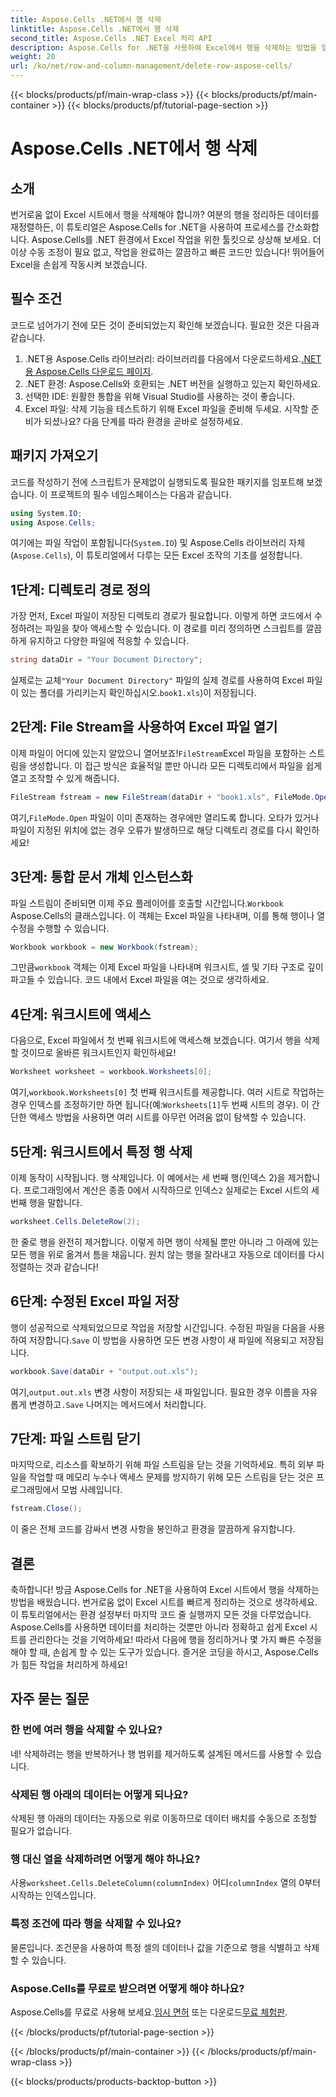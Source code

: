 ```yaml
---
title: Aspose.Cells .NET에서 행 삭제
linktitle: Aspose.Cells .NET에서 행 삭제
second_title: Aspose.Cells .NET Excel 처리 API
description: Aspose.Cells for .NET을 사용하여 Excel에서 행을 삭제하는 방법을 알아보세요. 이 단계별 가이드는 필수 조건, 코드 가져오기, 원활한 데이터 조작을 위한 자세한 연습 과정을 다룹니다.
weight: 20
url: /ko/net/row-and-column-management/delete-row-aspose-cells/
---
```


{{< blocks/products/pf/main-wrap-class >}}
{{< blocks/products/pf/main-container >}}
{{< blocks/products/pf/tutorial-page-section >}}

# Aspose.Cells .NET에서 행 삭제

## 소개
번거로움 없이 Excel 시트에서 행을 삭제해야 합니까? 여분의 행을 정리하든 데이터를 재정렬하든, 이 튜토리얼은 Aspose.Cells for .NET을 사용하여 프로세스를 간소화합니다. Aspose.Cells를 .NET 환경에서 Excel 작업을 위한 툴킷으로 상상해 보세요. 더 이상 수동 조정이 필요 없고, 작업을 완료하는 깔끔하고 빠른 코드만 있습니다! 뛰어들어 Excel을 손쉽게 작동시켜 보겠습니다.
## 필수 조건
코드로 넘어가기 전에 모든 것이 준비되었는지 확인해 보겠습니다. 필요한 것은 다음과 같습니다.
1.  .NET용 Aspose.Cells 라이브러리: 라이브러리를 다음에서 다운로드하세요.[.NET용 Aspose.Cells 다운로드 페이지](https://releases.aspose.com/cells/net/).  
2. .NET 환경: Aspose.Cells와 호환되는 .NET 버전을 실행하고 있는지 확인하세요.
3. 선택한 IDE: 원활한 통합을 위해 Visual Studio를 사용하는 것이 좋습니다.
4. Excel 파일: 삭제 기능을 테스트하기 위해 Excel 파일을 준비해 두세요.
시작할 준비가 되셨나요? 다음 단계를 따라 환경을 곧바로 설정하세요.
## 패키지 가져오기
코드를 작성하기 전에 스크립트가 문제없이 실행되도록 필요한 패키지를 임포트해 보겠습니다. 이 프로젝트의 필수 네임스페이스는 다음과 같습니다.
```csharp
using System.IO;
using Aspose.Cells;
```
여기에는 파일 작업이 포함됩니다(`System.IO`) 및 Aspose.Cells 라이브러리 자체(`Aspose.Cells`), 이 튜토리얼에서 다루는 모든 Excel 조작의 기초를 설정합니다.
## 1단계: 디렉토리 경로 정의
가장 먼저, Excel 파일이 저장된 디렉토리 경로가 필요합니다. 이렇게 하면 코드에서 수정하려는 파일을 찾아 액세스할 수 있습니다. 이 경로를 미리 정의하면 스크립트를 깔끔하게 유지하고 다양한 파일에 적응할 수 있습니다.
```csharp
string dataDir = "Your Document Directory";
```
 실제로는 교체`"Your Document Directory"` 파일의 실제 경로를 사용하여 Excel 파일이 있는 폴더를 가리키는지 확인하십시오.`book1.xls`)이 저장됩니다.
## 2단계: File Stream을 사용하여 Excel 파일 열기
 이제 파일이 어디에 있는지 알았으니 열어보죠!`FileStream`Excel 파일을 포함하는 스트림을 생성합니다. 이 접근 방식은 효율적일 뿐만 아니라 모든 디렉토리에서 파일을 쉽게 열고 조작할 수 있게 해줍니다.
```csharp
FileStream fstream = new FileStream(dataDir + "book1.xls", FileMode.Open);
```
 여기,`FileMode.Open` 파일이 이미 존재하는 경우에만 열리도록 합니다. 오타가 있거나 파일이 지정된 위치에 없는 경우 오류가 발생하므로 해당 디렉토리 경로를 다시 확인하세요!
## 3단계: 통합 문서 개체 인스턴스화
 파일 스트림이 준비되면 이제 주요 플레이어를 호출할 시간입니다.`Workbook` Aspose.Cells의 클래스입니다. 이 객체는 Excel 파일을 나타내며, 이를 통해 행이나 열 수정을 수행할 수 있습니다.
```csharp
Workbook workbook = new Workbook(fstream);
```
 그만큼`workbook` 객체는 이제 Excel 파일을 나타내며 워크시트, 셀 및 기타 구조로 깊이 파고들 수 있습니다. 코드 내에서 Excel 파일을 여는 것으로 생각하세요.
## 4단계: 워크시트에 액세스
다음으로, Excel 파일에서 첫 번째 워크시트에 액세스해 보겠습니다. 여기서 행을 삭제할 것이므로 올바른 워크시트인지 확인하세요!
```csharp
Worksheet worksheet = workbook.Worksheets[0];
```
 여기,`workbook.Worksheets[0]` 첫 번째 워크시트를 제공합니다. 여러 시트로 작업하는 경우 인덱스를 조정하기만 하면 됩니다(예:`Worksheets[1]`두 번째 시트의 경우). 이 간단한 액세스 방법을 사용하면 여러 시트를 아무런 어려움 없이 탐색할 수 있습니다.
## 5단계: 워크시트에서 특정 행 삭제
 이제 동작이 시작됩니다. 행 삭제입니다. 이 예에서는 세 번째 행(인덱스 2)을 제거합니다. 프로그래밍에서 계산은 종종 0에서 시작하므로 인덱스`2` 실제로는 Excel 시트의 세 번째 행을 말합니다.
```csharp
worksheet.Cells.DeleteRow(2);
```
한 줄로 행을 완전히 제거합니다. 이렇게 하면 행이 삭제될 뿐만 아니라 그 아래에 있는 모든 행을 위로 옮겨서 틈을 채웁니다. 원치 않는 행을 잘라내고 자동으로 데이터를 다시 정렬하는 것과 같습니다!
## 6단계: 수정된 Excel 파일 저장
 행이 성공적으로 삭제되었으므로 작업을 저장할 시간입니다. 수정된 파일을 다음을 사용하여 저장합니다.`Save` 이 방법을 사용하면 모든 변경 사항이 새 파일에 적용되고 저장됩니다.
```csharp
workbook.Save(dataDir + "output.out.xls");
```
 여기,`output.out.xls` 변경 사항이 저장되는 새 파일입니다. 필요한 경우 이름을 자유롭게 변경하고`.Save` 나머지는 메서드에서 처리합니다.
## 7단계: 파일 스트림 닫기
마지막으로, 리소스를 확보하기 위해 파일 스트림을 닫는 것을 기억하세요. 특히 외부 파일을 작업할 때 메모리 누수나 액세스 문제를 방지하기 위해 모든 스트림을 닫는 것은 프로그래밍에서 모범 사례입니다.
```csharp
fstream.Close();
```
이 줄은 전체 코드를 감싸서 변경 사항을 봉인하고 환경을 깔끔하게 유지합니다.
## 결론
축하합니다! 방금 Aspose.Cells for .NET을 사용하여 Excel 시트에서 행을 삭제하는 방법을 배웠습니다. 번거로움 없이 Excel 시트를 빠르게 정리하는 것으로 생각하세요. 이 튜토리얼에서는 환경 설정부터 마지막 코드 줄 실행까지 모든 것을 다루었습니다. Aspose.Cells를 사용하면 데이터를 처리하는 것뿐만 아니라 정확하고 쉽게 Excel 시트를 관리한다는 것을 기억하세요!
따라서 다음에 행을 정리하거나 몇 가지 빠른 수정을 해야 할 때, 손쉽게 할 수 있는 도구가 있습니다. 즐거운 코딩을 하시고, Aspose.Cells가 힘든 작업을 처리하게 하세요!
## 자주 묻는 질문
### 한 번에 여러 행을 삭제할 수 있나요?  
네! 삭제하려는 행을 반복하거나 행 범위를 제거하도록 설계된 메서드를 사용할 수 있습니다.
### 삭제된 행 아래의 데이터는 어떻게 되나요?  
삭제된 행 아래의 데이터는 자동으로 위로 이동하므로 데이터 배치를 수동으로 조정할 필요가 없습니다.
### 행 대신 열을 삭제하려면 어떻게 해야 하나요?  
 사용`worksheet.Cells.DeleteColumn(columnIndex)` 어디`columnIndex` 열의 0부터 시작하는 인덱스입니다.
### 특정 조건에 따라 행을 삭제할 수 있나요?  
물론입니다. 조건문을 사용하여 특정 셀의 데이터나 값을 기준으로 행을 식별하고 삭제할 수 있습니다.
### Aspose.Cells를 무료로 받으려면 어떻게 해야 하나요?  
 Aspose.Cells를 무료로 사용해 보세요.[임시 면허](https://purchase.aspose.com/temporary-license/) 또는 다운로드[무료 체험판](https://releases.aspose.com/).

{{< /blocks/products/pf/tutorial-page-section >}}

{{< /blocks/products/pf/main-container >}}
{{< /blocks/products/pf/main-wrap-class >}}

{{< blocks/products/products-backtop-button >}}
